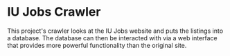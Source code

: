 # IU Jobs Crawler
This project's crawler looks at the IU Jobs website and puts the listings into a database. The database can then be interacted with via a web interface that provides more powerful functionality than the original site.
